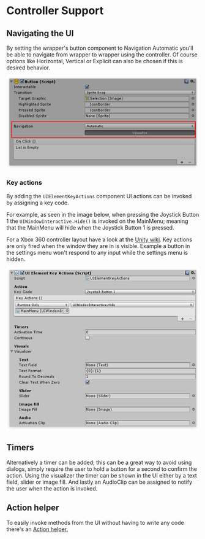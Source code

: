 # Controller Support

## Navigating the UI

By setting the wrapper's button component to Navigation Automatic you'll be able to navigate from wrapper to wrapper using the controller. Of course options like Horizontal, Vertical or Explicit can also be chosen if this is desired behavior.

![](Assets/Button.png)

### Key actions

By adding the `UIElementKeyActions` component UI actions can be invoked by assigning a key code.

For example, as seen in the image below, when pressing the Joystick Button 1 the `UIWindowInteractive.Hide()` is invoked on the MainMenu; meaning that the MainMenu will hide when the Joystick Button 1 is pressed.

For a Xbox 360 controller layout have a look at the  [Unity wiki](http://wiki.unity3d.com/index.php?title=Xbox360Controller). Key actions are only fired when the window they are in is visible. Example a button in the settings menu won't respond to any input while the settings menu is hidden.

![](Assets/KeyActions.png)

## Timers

Alternatively a timer can be added; this can be a great way to avoid using dialogs, simply require the user to hold a button for a second to confirm the action. Using the visualizer the timer can be shown in the UI either by a text field, slider or image fill. And lastly an AudioClip can be assigned to notify the user when the action is invoked.

## Action helper

To easily invoke methods from the UI without having to write any code there's an  [Action helper.](ActionHelper.md)